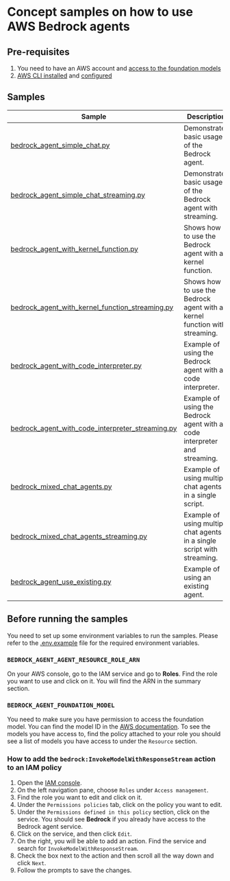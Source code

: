 # Concept samples on how to use AWS Bedrock agents

## Pre-requisites

1. You need to have an AWS account and [access to the foundation models](https://docs.aws.amazon.com/bedrock/latest/userguide/model-access-permissions.html)
2. [AWS CLI installed](https://docs.aws.amazon.com/cli/latest/userguide/getting-started-install.html) and [configured](https://boto3.amazonaws.com/v1/documentation/api/latest/guide/quickstart.html#configuration)

## Samples

| Sample | Description |
|--------|-------------|
| [bedrock_agent_simple_chat.py](bedrock_agent_simple_chat.py) | Demonstrates basic usage of the Bedrock agent. |
| [bedrock_agent_simple_chat_streaming.py](bedrock_agent_simple_chat_streaming.py) | Demonstrates basic usage of the Bedrock agent with streaming. |
| [bedrock_agent_with_kernel_function.py](bedrock_agent_with_kernel_function.py) | Shows how to use the Bedrock agent with a kernel function. |
| [bedrock_agent_with_kernel_function_streaming.py](bedrock_agent_with_kernel_function_streaming.py) | Shows how to use the Bedrock agent with a kernel function with streaming. |
| [bedrock_agent_with_code_interpreter.py](bedrock_agent_with_code_interpreter.py) | Example of using the Bedrock agent with a code interpreter. |
| [bedrock_agent_with_code_interpreter_streaming.py](bedrock_agent_with_code_interpreter_streaming.py) | Example of using the Bedrock agent with a code interpreter and streaming. |
| [bedrock_mixed_chat_agents.py](bedrock_mixed_chat_agents.py) | Example of using multiple chat agents in a single script. |
| [bedrock_mixed_chat_agents_streaming.py](bedrock_mixed_chat_agents_streaming.py) | Example of using multiple chat agents in a single script with streaming. |
| [bedrock_agent_use_existing.py](bedrock_agent_use_existing.py) | Example of using an existing agent. |

## Before running the samples

You need to set up some environment variables to run the samples. Please refer to the [.env.example](.env.example) file for the required environment variables.

### `BEDROCK_AGENT_AGENT_RESOURCE_ROLE_ARN`

On your AWS console, go to the IAM service and go to **Roles**. Find the role you want to use and click on it. You will find the ARN in the summary section.

### `BEDROCK_AGENT_FOUNDATION_MODEL`

You need to make sure you have permission to access the foundation model. You can find the model ID in the [AWS documentation](https://docs.aws.amazon.com/bedrock/latest/userguide/models-supported.html). To see the models you have access to, find the policy attached to your role you should see a list of models you have access to under the `Resource` section.

### How to add the `bedrock:InvokeModelWithResponseStream` action to an IAM policy

1. Open the [IAM console](https://console.aws.amazon.com/iam/).
2. On the left navigation pane, choose `Roles` under `Access management`.
3. Find the role you want to edit and click on it.
4. Under the `Permissions policies` tab, click on the policy you want to edit.
5. Under the `Permissions defined in this policy` section, click on the service. You should see **Bedrock** if you already have access to the Bedrock agent service.
6. Click on the service, and then click `Edit`.
7. On the right, you will be able to add an action. Find the service and search for `InvokeModelWithResponseStream`.
8. Check the box next to the action and then scroll all the way down and click `Next`.
9. Follow the prompts to save the changes.
